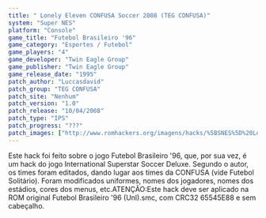 ```yaml
---
title: " Lonely Eleven CONFUSA Soccer 2008 (TEG CONFUSA)"
system: "Super NES"
platform: "Console"
game_title: "Futebol Brasileiro '96"
game_category: "Esportes / Futebol"
game_players: "4"
game_developer: "Twin Eagle Group"
game_publisher: "Twin Eagle Group"
game_release_date: "1995"
patch_author: "Luccasdavid"
patch_group: "TEG CONFUSA"
patch_site: "Nenhum"
patch_version: "1.0"
patch_release: "10/04/2008"
patch_type: "IPS"
patch_progress: "???"
patch_images: ["http://www.romhackers.org/imagens/hacks/%5BSNES%5D%20Lonely%20Eleven%20CONFUSA%20Soccer%202008%20-%20TEG%20CONFUSA%20-%201.png","http://www.romhackers.org/imagens/hacks/%5BSNES%5D%20Lonely%20Eleven%20CONFUSA%20Soccer%202008%20-%20TEG%20CONFUSA%20-%202.png","http://www.romhackers.org/imagens/hacks/%5BSNES%5D%20Lonely%20Eleven%20CONFUSA%20Soccer%202008%20-%20TEG%20CONFUSA%20-%203.png"]
---
```

Este hack foi feito sobre o jogo Futebol Brasileiro '96, que, por sua vez, é um hack do jogo International Superstar Soccer Deluxe. Segundo o autor, os times foram editados, dando lugar aos times da CONFUSA (vide Futebol Solitário). Foram modificados uniformes, nomes dos jogadores, nomes dos estádios, cores dos menus, etc.ATENÇÃO:Este hack deve ser aplicado na ROM original Futebol Brasileiro '96 (Unl).smc, com CRC32 65545E88 e sem cabeçalho.